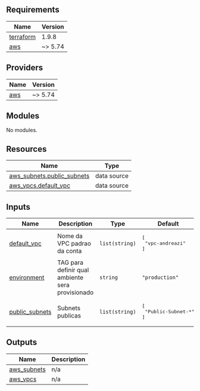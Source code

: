 <!-- BEGIN_TF_DOCS -->
## Requirements

| Name | Version |
|------|---------|
| <a name="requirement_terraform"></a> [terraform](#requirement\_terraform) | 1.9.8 |
| <a name="requirement_aws"></a> [aws](#requirement\_aws) | ~> 5.74 |

## Providers

| Name | Version |
|------|---------|
| <a name="provider_aws"></a> [aws](#provider\_aws) | ~> 5.74 |

## Modules

No modules.

## Resources

| Name | Type |
|------|------|
| [aws_subnets.public_subnets](https://registry.terraform.io/providers/hashicorp/aws/latest/docs/data-sources/subnets) | data source |
| [aws_vpcs.default_vpc](https://registry.terraform.io/providers/hashicorp/aws/latest/docs/data-sources/vpcs) | data source |

## Inputs

| Name | Description | Type | Default | Required |
|------|-------------|------|---------|:--------:|
| <a name="input_default_vpc"></a> [default\_vpc](#input\_default\_vpc) | Nome da VPC padrao da conta | `list(string)` | <pre>[<br/>  "vpc-andreazi"<br/>]</pre> | no |
| <a name="input_environment"></a> [environment](#input\_environment) | TAG para definir qual ambiente sera provisionado | `string` | `"production"` | no |
| <a name="input_public_subnets"></a> [public\_subnets](#input\_public\_subnets) | Subnets publicas | `list(string)` | <pre>[<br/>  "Public-Subnet-*"<br/>]</pre> | no |

## Outputs

| Name | Description |
|------|-------------|
| <a name="output_aws_subnets"></a> [aws\_subnets](#output\_aws\_subnets) | n/a |
| <a name="output_aws_vpcs"></a> [aws\_vpcs](#output\_aws\_vpcs) | n/a |
<!-- END_TF_DOCS -->